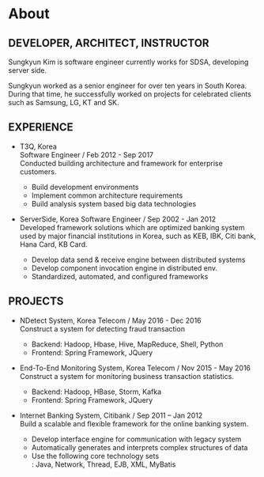 About
=====

DEVELOPER, ARCHITECT, INSTRUCTOR
--------------------------------

Sungkyun Kim is software engineer currently works for SDSA, developing server side.

Sungkyun worked as a senior engineer for over ten years in South Korea. During that time, he successfully worked on projects for celebrated clients such as Samsung, LG, KT and SK. 

EXPERIENCE
----------

* T3Q, Korea   
Software Engineer / Feb 2012 - Sep 2017  
Conducted building architecture and framework for enterprise customers.
  - Build development environments 
  - Implement common architecture requirements
  - Build analysis system based big data technologies

* ServerSide, Korea 
Software Engineer / Sep 2002 - Jan 2012  
Developed framework solutions which are optimized banking system used by major financial institutions in Korea, such as KEB, IBK, Citi bank, Hana Card, KB Card.
  - Develop data send & receive engine between distributed systems
  - Develop component invocation engine in distributed env. 
  - Standardized, automated, and configured frameworks

PROJECTS
--------

* NDetect System, Korea Telecom / May 2016 - Dec 2016  
Construct a system for detecting fraud transaction 
  - Backend: Hadoop, Hbase, Hive, MapReduce, Shell, Python 
  - Frontend: Spring Framework, JQuery 

* End-To-End Monitoring System, Korea Telecom / Nov 2015 - May 2016  
Construct a system for monitoring business transaction statistics.
  - Backend: Hadoop, HBase, Storm, Kafka 
  - Frontend: Spring Framework, JQuery 

* Internet Banking System, Citibank / Sep 2011 – Jan 2012  
Build a scalable and flexible framework for the online banking system.
  - Develop interface engine for communication with legacy system
  - Automatically generates and interprets complex structures of data
  - Use the following core technology sets  
  : Java, Network, Thread, EJB, XML, MyBatis
